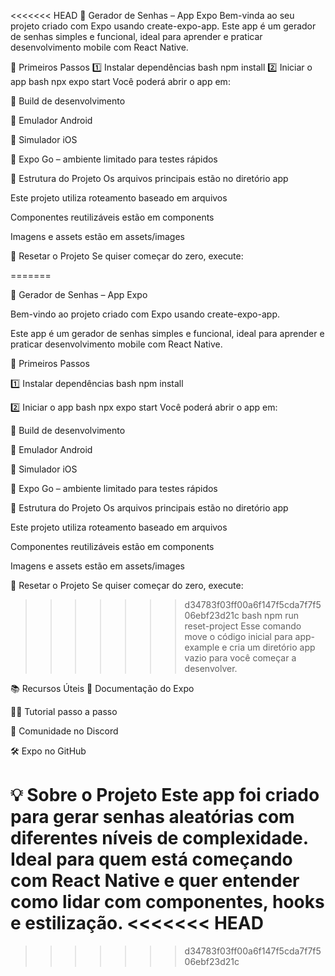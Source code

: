 <<<<<<< HEAD
🔐 Gerador de Senhas – App Expo
Bem-vinda ao seu projeto criado com Expo usando create-expo-app. Este app é um gerador de senhas simples e funcional, ideal para aprender e praticar desenvolvimento mobile com React Native.

🚀 Primeiros Passos
1️⃣ Instalar dependências
bash
npm install
2️⃣ Iniciar o app
bash
npx expo start
Você poderá abrir o app em:

📱 Build de desenvolvimento

🤖 Emulador Android

🍏 Simulador iOS

🧪 Expo Go – ambiente limitado para testes rápidos

🧭 Estrutura do Projeto
Os arquivos principais estão no diretório app

Este projeto utiliza roteamento baseado em arquivos

Componentes reutilizáveis estão em components

Imagens e assets estão em assets/images

🧼 Resetar o Projeto
Se quiser começar do zero, execute:

=======


🔐 Gerador de Senhas – App Expo

Bem-vindo ao projeto criado com Expo usando create-expo-app. 

Este app é um gerador de senhas simples e funcional, ideal para aprender e praticar desenvolvimento mobile com React Native.

🚀 Primeiros Passos

1️⃣ Instalar dependências
bash
npm install

2️⃣ Iniciar o app
bash
npx expo start
Você poderá abrir o app em:

📱 Build de desenvolvimento

🤖 Emulador Android

🍏 Simulador iOS

🧪 Expo Go – ambiente limitado para testes rápidos

🧭 Estrutura do Projeto
Os arquivos principais estão no diretório app

Este projeto utiliza roteamento baseado em arquivos

Componentes reutilizáveis estão em components

Imagens e assets estão em assets/images

🧼 Resetar o Projeto
Se quiser começar do zero, execute:

>>>>>>> d34783f03ff00a6f147f5cda7f7f506ebf23d21c
bash
npm run reset-project
Esse comando move o código inicial para app-example e cria um diretório app vazio para você começar a desenvolver.

📚 Recursos Úteis
📖 Documentação do Expo

🧑‍🏫 Tutorial passo a passo

💬 Comunidade no Discord

🛠️ Expo no GitHub

💡 Sobre o Projeto
Este app foi criado para gerar senhas aleatórias com diferentes níveis de complexidade. Ideal para quem está começando com React Native e quer entender como lidar com componentes, hooks e estilização.
<<<<<<< HEAD
=======

>>>>>>> d34783f03ff00a6f147f5cda7f7f506ebf23d21c
